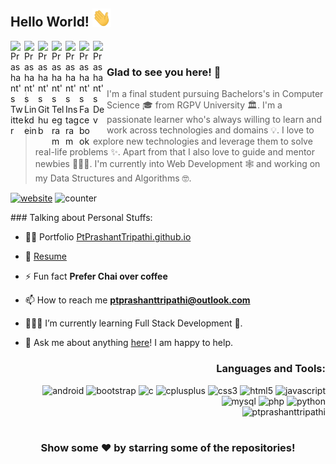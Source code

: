 ## Hello World! <img src="https://raw.githubusercontent.com/ptprashanttripathi/ptprashanttripathi/master/hi.gif" width="30px"></h2>

<a href="https://twitter.com/ptprashant09">
  <img align="left" alt="Prashant's Twitter" width="22px" src="https://cdn.jsdelivr.net/npm/simple-icons@v3/icons/twitter.svg" />
</a>
<a href="https://linkedin.com/in/ptprashanttripathi">
  <img align="left" alt="Prashant's Linkdein" width="22px" src="https://cdn.jsdelivr.net/npm/simple-icons@v3/icons/linkedin.svg" />
</a>
<a href="https://github.com/ptprashanttripathi">
  <img align="left" alt="Prashant's Github" width="22px" src="https://cdn.jsdelivr.net/npm/simple-icons@v3/icons/github.svg" />
</a>
<a href="https://t.me/ptprashanttripathi">
  <img align="left" alt="Prashant's Telegram" width="22px" src="https://cdn.jsdelivr.net/npm/simple-icons@v3/icons/telegram.svg" />
</a>
<a href="https://instagram.com/ptprashanttripathi/">
  <img align="left" alt="Prashant's Instagram" width="22px" src="https://cdn.jsdelivr.net/npm/simple-icons@v3/icons/instagram.svg" />
</a>
<a href="https://www.facebook.com/ptprashanttripathi/">
  <img align="left" alt="Prashant's Facebook" width="22px" src="https://cdn.jsdelivr.net/npm/simple-icons@v3/icons/facebook.svg" />
</a>
<a href="https://dev.to/ptprashanttripathi" target="blank">
  <img align="left" alt="Prashant's Dev" width="22" src="https://cdn.jsdelivr.net/npm/simple-icons@3.0.1/icons/dev-dot-to.svg" />
</a>
<br>

### Glad to see you here! 🤩 &nbsp; 

>I'm a final student pursuing Bachelors's in Computer Science 🎓 from RGPV University 🏛. I'm a passionate learner who's always willing to learn and work across technologies and domains 💡. I love to explore new technologies and leverage them to solve real-life problems ✨. Apart from that I also love to guide and mentor newbies 👨🏻‍💻. I'm currently into Web Development 🕸️ and working on my Data Structures and Algorithms 🤓.

[![website](https://img.shields.io/badge/PortfolioW-ptprashanttripathi.github.io-2648ff?logo=google-chrome)](https://ptprashanttripathi.github.io/) ![counter](https://komarev.com/ghpvc/?username=ptprashanttripathi)
<div align="left">
### Talking about Personal Stuffs:

- 👨‍💻 Portfolio  [PtPrashantTripathi.github.io](https://PtPrashantTripathi.github.io)

- 📝 [Resume](https://github.com/PtPrashantTripathi/ptprashanttripathi.github.io/blob/master/PtPrashantTripathi-CV.pdf)

- ⚡ Fun fact **Prefer Chai over coffee**

- 📫 How to reach me **ptprashanttripathi@outlook.com**

- 👨🏻‍💻 I’m currently learning Full Stack Development 🚀.

- 💬 Ask me about anything [here](https://github.com/PtPrashantTripathi/PtPrashantTripathi/issues/1)! I am happy to help.
</div>
<div align="right"> 
  
### Languages and Tools:
  
  <img src="https://konpa.github.io/devicon/devicon.git/icons/android/android-original-wordmark.svg" alt="android" width="20" height="20"/> <img src="https://konpa.github.io/devicon/devicon.git/icons/bootstrap/bootstrap-plain.svg" alt="bootstrap" width="20" height="20"/> <img src="https://konpa.github.io/devicon/devicon.git/icons/c/c-original.svg" alt="c" width="20" height="20"/> <img src="https://konpa.github.io/devicon/devicon.git/icons/cplusplus/cplusplus-original.svg" alt="cplusplus" width="20" height="20"/> <img src="https://konpa.github.io/devicon/devicon.git/icons/css3/css3-original-wordmark.svg" alt="css3" width="20" height="20"/> <img src="https://konpa.github.io/devicon/devicon.git/icons/html5/html5-original-wordmark.svg" alt="html5" width="20" height="20"/> <img src="https://konpa.github.io/devicon/devicon.git/icons/javascript/javascript-original.svg" alt="javascript" width="20" height="20"/> <img src="https://konpa.github.io/devicon/devicon.git/icons/mysql/mysql-original-wordmark.svg" alt="mysql" width="20" height="20"/> <img src="https://konpa.github.io/devicon/devicon.git/icons/php/php-original.svg" alt="php" width="20" height="20"/> <img src="https://konpa.github.io/devicon/devicon.git/icons/python/python-original-wordmark.svg" alt="python" width="20" height="20"/><br>
  <img src="https://github-readme-stats.vercel.app/api?username=ptprashanttripathi&show_icons=true" alt="ptprashanttripathi" /> 
</div>

#

<div align="center">

### Show some ❤️ by starring some of the repositories!

</div>
